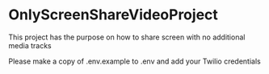 # OnlyScreenShareVideoProject
This project has the purpose on how to share screen with no additional media tracks

Please make a copy of .env.example to .env and add your Twilio credentials
